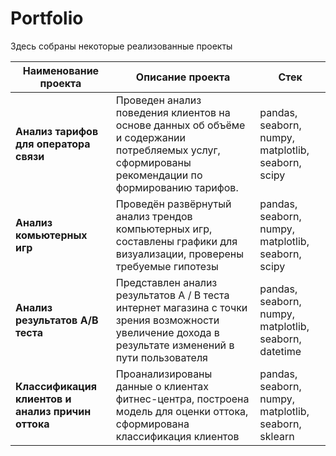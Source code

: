 # Portfolio

Здесь собраны некоторые реализованные проекты

| Наименование   проекта                          	| Описание проекта                                                                                                          	| Стек                                                     	|
|-------------------------------------------------	|---------------------------------------------------------------------------------------------------------------------------	|-------------------------------	|
| **Анализ   тарифов для оператора связи**            	| Проведен анализ поведения клиентов   на основе данных об объёме и содержании потребляемых услуг, сформированы рекомендации по формированию   тарифов.   	| pandas, seaborn, numpy, matplotlib, seaborn, scipy                                                    	|
| **Анализ   комьютерных игр**   	| Проведён развёрнутый анализ трендов   компьютерных игр, составлены графики для визуализации, проверены требуемые гипотезы                                                	| pandas, seaborn, numpy, matplotlib, seaborn, scipy                                                 	|
| **Анализ   результатов A/B теста**                  	| Представлен анализ результатов A / B   теста интернет магазина с точки зрения возможности увеличение дохода в результате изменений в пути пользователя                                                           	|     pandas, seaborn, numpy, matplotlib, seaborn, datetime                                                     	|
| **Классификация   клиентов и анализ причин оттока** 	| Проанализированы данные о клиентах фитнес-центра, построена модель для   оценки оттока, сформирована классификация клиентов 	| pandas, seaborn, numpy, matplotlib, seaborn, sklearn     	|
